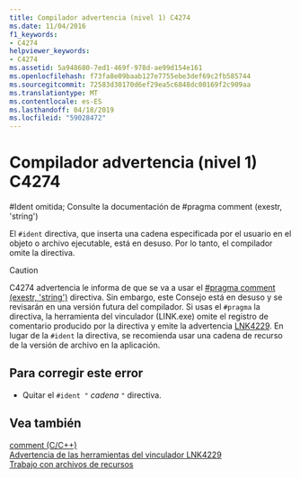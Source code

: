 ```yaml
---
title: Compilador advertencia (nivel 1) C4274
ms.date: 11/04/2016
f1_keywords:
- C4274
helpviewer_keywords:
- C4274
ms.assetid: 5a948680-7ed1-469f-978d-ae99d154e161
ms.openlocfilehash: f73fa8e09baab127e7755ebe3def69c2fb585744
ms.sourcegitcommit: 72583d30170d6ef29ea5c6848dc00169f2c909aa
ms.translationtype: MT
ms.contentlocale: es-ES
ms.lasthandoff: 04/18/2019
ms.locfileid: "59028472"
---
```

# <a name="compiler-warning-level-1-c4274"></a>Compilador advertencia (nivel 1) C4274

\#Ident omitida; Consulte la documentación de #pragma comment (exestr, 'string')

El `#ident` directiva, que inserta una cadena especificada por el usuario en el objeto o archivo ejecutable, está en desuso. Por lo tanto, el compilador omite la directiva.

> [!CAUTION]
>  C4274 advertencia le informa de que se va a usar el [#pragma comment (exestr, 'string')](../../preprocessor/comment-c-cpp.md) directiva. Sin embargo, este Consejo está en desuso y se revisarán en una versión futura del compilador. Si usas el `#pragma` la directiva, la herramienta del vinculador (LINK.exe) omite el registro de comentario producido por la directiva y emite la advertencia [LNK4229](../../error-messages/tool-errors/linker-tools-warning-lnk4229.md). En lugar de la `#ident` la directiva, se recomienda usar una cadena de recurso de la versión de archivo en la aplicación.

## <a name="to-correct-this-error"></a>Para corregir este error

- Quitar el `#ident "` *cadena* `"` directiva.

## <a name="see-also"></a>Vea también

[comment (C/C++)](../../preprocessor/comment-c-cpp.md)<br/>
[Advertencia de las herramientas del vinculador LNK4229](../../error-messages/tool-errors/linker-tools-warning-lnk4229.md)<br/>
[Trabajo con archivos de recursos](../../windows/working-with-resource-files.md)